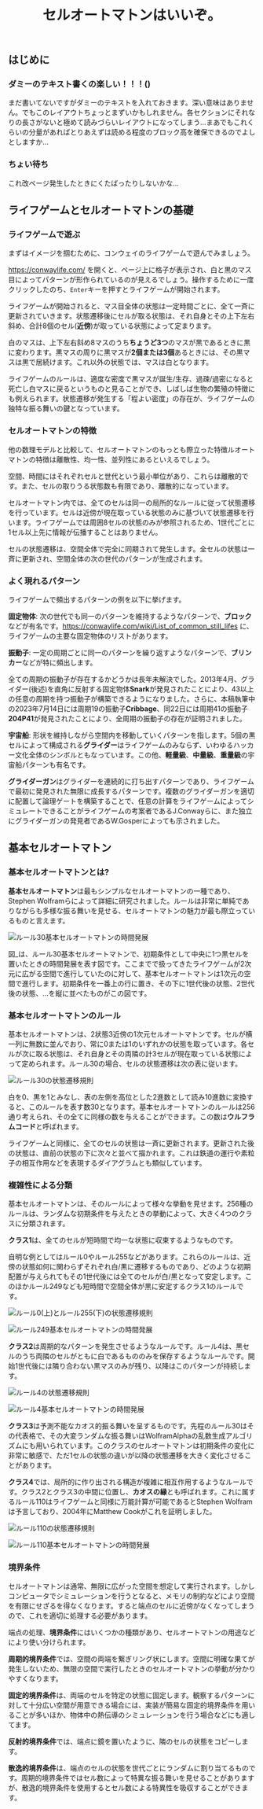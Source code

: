 <header>

# セルオートマトンはいいぞ。
<div class="author"ctes091x></div>

</header>

<main class="two-column">

## はじめに
### ダミーのテキスト書くの楽しい！！！()
まだ書いてないですがダミーのテキストを入れておきます。深い意味はありません。でもこのレイアウトちょっとまずいかもしれません。各セクションにそれなりの長さがないと極めて読みづらいレイアウトになってしまう…まあでもこれくらいの分量があればとりあえずは読める程度のブロック高を確保できるのでよしとしますか…

### ちょい待ち
これ改ページ発生したときにくたばったりしないかな…

## ライフゲームとセルオートマトンの基礎
### ライフゲームで遊ぶ
まずはイメージを掴むために、コンウェイのライフゲームで遊んでみましょう。

https://conwaylife.com/ を開くと、ページ上に格子が表示され、白と黒のマス目によってパターンが形作られているのが見えるでしょう。操作するために一度クリックしたのち、`Enter`キーを押すとライフゲームが開始されます。

ライフゲームが開始されると、マス目全体の状態は一定時間ごとに、全て一斉に更新されていきます。状態遷移後にセルが取る状態は、それ自身とその上下左右斜め、合計8個のセル(**近傍**)が取っている状態によって定まります。

白のマスは、上下左右斜め8マスのうち**ちょうど3つ**のマスが黒であるときに黒に変わります。黒マスの周りに黒マスが**2個または3個**あるときには、その黒マスは黒で居続けます。これ以外の状態では、マスは白となります。

ライフゲームのルールは、適度な密度で黒マスが誕生/生存、過疎/過密になると死亡し白マスに戻るというものと見ることができ、しばしば生物の繁殖の特徴にも例えられます。状態遷移が発生する「程よい密度」の存在が、ライフゲームの独特な振る舞いの鍵となっています。

### セルオートマトンの特徴
他の数理モデルと比較して、セルオートマトンのもっとも際立った特徴ルオートマトンの特徴は離散性、均一性、並列性にあるといえるでしょう。

空間、時間にはそれぞれセルと世代という最小単位があり、これらは離散的です。また、セルの取りうる状態数も有限であり、離散的になっています。

セルオートマトン内では、全てのセルは同一の局所的なルールに従って状態遷移を行っています。セルは近傍が現在取っている状態のみに基づいて状態遷移を行います。ライフゲームでは周囲8セルの状態のみが参照されるため、1世代ごとに1セル以上先に情報が伝播することはありません。

セルの状態遷移は、空間全体で完全に同期されて発生します。全セルの状態は一斉に更新され、空間全体の次の世代のパターンが生成されます。

### よく現れるパターン
ライフゲームで頻出するパターンの例を以下に挙げます。

**固定物体**: 次の世代でも同一のパターンを維持するようなパターンで、**ブロック**などが有名です。https://conwaylife.com/wiki/List_of_common_still_lifes に、ライフゲームの主要な固定物体のリストがあります。

**振動子**: 一定の周期ごとに同一のパターンを繰り返すようなパターンで、**ブリンカー**などが特に頻出します。

全ての周期の振動子が存在するかどうかは長年未解決でした。2013年4月、グライダー(後述)を直角に反射する固定物体**Snark**が発見されたことにより、43以上の任意の周期を持つ振動子が構築できるようになりました。さらに、本稿執筆中の2023年7月14日には周期19の振動子**Cribbage**、同22日には周期41の振動子**204P41**が発見されたことにより、全周期の振動子の存在が証明されました。

**宇宙船**: 形状を維持しながら空間内を移動していくパターンを指します。5個の黒セルによって構成される**グライダー**はライフゲームのみならず、いわゆるハッカー文化全体のシンボルともなっています。この他、**軽量級**、**中量級**、**重量級**の宇宙船パターンも有名です。

**グライダーガン**はグライダーを連続的に打ち出すパターンであり、ライフゲームで最初に発見された無限に成長するパターンです。複数のグライダーガンを適切に配置して論理ゲートを構築することで、任意の計算をライフゲームによってシミュレートできることがライフゲームの考案者であるJ.Conwayらに、また独立にグライダーガンの発見者であるW.Gosperによっても示されました。

<!-- ### エデンの園配置
**エデンの園配置**は、それを生み出す初期パターンが存在しないようなパターンを指します。

多くの種のセルオートマトンにおいてのエデンの園配置が存在することを示す**エデンの園定理**は、エドワード・ムーアとジョン・マイヒルによって1970年以前に証明されていました。すなわち、1970年のコンウェイのライフゲームの完成以前の時点で、ライフゲームにおけるエデンの園配置の存在が示されていたと考えることもできます。 -->

<!-- セルオートマトンでは、ある初期パターンが与えられたとき、遷移後のパターンはただ1通りに定まります。

セルオートマトンにおいて、複数種類の有限パターンから同じパターンが生まれることがないとき、つまりパターンの過去の状態が高々1通りであるとき、そのセルオートマトンは有限パターンに対して**単射である**といいます。セルオートマトンが単射であるには、有限パターンが

また、どのようなパターンも他のパターンの結果として生まれるとき、そのセルオートマトンは**全射である**といいます。全射であるセルオートマトンにおいては、全てのパターンが何らかの過去の状態をもつので、エデンの園配置は存在しないこととなります。

![画像の代替テキスト](https://conwaylife.com/w/images/9/9d/Grin_preblock_evolution.png)

エデンの園定理は、セルオートマトンが全射であることと、有限パターンに対して単射であることは同値であることを示しています。 -->

## 基本セルオートマトン

### 基本セルオートマトンとは?

**基本セルオートマトン**は最もシンプルなセルオートマトンの一種であり、Stephen Wolframらによって詳細に研究されました。ルールは非常に単純でありながらも多様な振る舞いを見せる、セルオートマトンの魅力が最も際立っているものと言えます。

![ルール30基本セルオートマトンの時間発展](https://upload.wikimedia.org/wikipedia/commons/a/aa/Rule30-256-rows.png)

図_は、ルール30基本セルオートマトンで、初期条件として中央に1つ黒セルを置いたときの時間発展を表す図です。ここまでで扱ってきたライフゲームが2次元に広がる空間で進行していたのに対して、基本セルオートマトンは1次元の空間で進行します。初期条件を一番上の行に置き、その下に1世代後の状態、2世代後の状態、…を縦に並べたものがこの図です。

### 基本セルオートマトンのルール
基本セルオートマトンは、2状態3近傍の1次元セルオートマトンです。セルが横一列に無数に並んでおり、常に0または1のいずれかの状態を取っています。各セルが次に取る状態は、それ自身とその両隣の計3セルが現在取っている状態によって定められます。ルール30の場合、セルの状態遷移は次の表に従います。

![ルール30の状態遷移規則](rule30_rule.png)

白を0、黒を1とみなし、表の左側を高位とした2進数として読み10進数に変換すると、このルールを表す数30となります。基本セルオートマトンのルールは256通り考えられ、その全てに同様の数を与えることができます。この数は**ウルフラムコード**と呼ばれます。

ライフゲームと同様に、全てのセルの状態は一斉に更新されます。更新された後の状態は、直前の状態の下に次々と並べて描かれます。これは鉄道の運行や素粒子の相互作用などを表現するダイアグラムとも類似しています。

### 複雑性による分類
基本セルオートマトンは、そのルールによって様々な挙動を見せます。256種のルールは、ランダムな初期条件を与えたときの挙動によって、大きく4つのクラスに分類されます。

**クラス1**は、全てのセルが短時間で均一な状態に収束するようなものです。

自明な例としてはルール0やルール255などがあります。これらのルールは、近傍の状態如何に関わらずそれぞれ白/黒に遷移するものであり、どのような初期配置が与えられてもその1世代後には全てのセルが白/黒となって安定します。このほかルール249なども短時間で空間全体が黒に安定するクラス1のルールです。

![ルール0(上)とルール255(下)の状態遷移規則](rule0_and_rule255.png)

![ルール249基本セルオートマトンの時間発展](rule249.bmp)

**クラス2**は周期的なパターンを発生させるようなルールです。ルール4は、黒セルのうち両隣のセルがともに白であるもののみを保存するようなルールです。開始1世代後には隣り合わない黒マスのみが残り、以降はこのパターンが持続します。

![ルール4の状態遷移規則](rule4_rule.png)

![ルール4基本セルオートマトンの時間発展](rule4.bmp)

**クラス3**は予測不能なカオス的振る舞いを呈するものです。先程のルール30はその代表格で、その大変ランダムな振る舞いはWolframAlphaの乱数生成アルゴリズムにも用いられています。このクラスのセルオートマトンは初期条件の変化に非常に敏感で、ただ1セルの状態の違いが以降の状態遷移を大きく変化させることがあります。

**クラス4**では、局所的に作り出される構造が複雑に相互作用するようなルールです。クラス2とクラス3の中間に位置し、**カオスの縁**とも呼ばれます。これに属するルール110はライフゲームと同様に万能計算が可能であるとStephen Wolframは予言しており、2004年にMatthew Cookがこれを証明しました。

![ルール110の状態遷移規則](rule110_rule.png)

![ルール110基本セルオートマトンの時間発展](rule110.bmp)

### 境界条件
セルオートマトンは通常、無限に広がった空間を想定して実行されます。しかしコンピュータでシミュレーションを行うとなると、メモリの制約などにより空間を有限にせざるを得なくなります。すると端点のセルに近傍がなくなってしまうので、これを適切に処理する必要があります。

端点の処理、**境界条件**にはいくつかの種類があり、セルオートマトンの用途などにより使い分けられます。

**周期的境界条件**では、空間の両端を繋ぎリング状にします。空間に明確な果てが発生しないため、無限の空間で実行したときのセルオートマトンの挙動が分かりやすくなります。

**固定的境界条件**は、両端のセルを特定の状態に固定します。観察するパターンに対して十分広い空間が用意できる場合には、実装が簡易な固定的境界条件を用いることが多いほか、物体中の熱伝導のシミュレーションを行う場合などにも適してます。

**反射的境界条件**では、端点に鏡を置いたように、隣のセルの状態をコピーします。

**散逸的境界条件**は、端点のセルの状態を世代ごとにランダムに割り当てるものです。周期的境界条件ではセル数によって特異な振る舞いを見せることがありますが、散逸的境界条件を使用するとセル数による特異性を吸収することができます。

</main>

